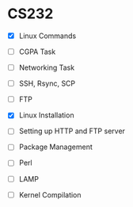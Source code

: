 # CS232

 - [x] Linux Commands
 - [ ] CGPA Task
 - [ ] Networking Task
 - [ ] SSH, Rsync, SCP
 - [ ] FTP
 - [x] Linux Installation
 - [ ] Setting up HTTP and FTP server
 - [ ] Package Management
 - [ ] Perl
 - [ ] LAMP
 - [ ] Kernel Compilation



